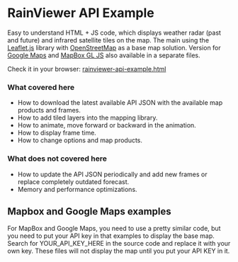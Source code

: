 # RainViewer API Example
Easy to understand HTML + JS code, which displays weather radar (past and future) and infrared satellite tiles on the map. The main using the [Leaflet.js](https://leafletjs.com) library with [OpenStreetMap](https://openstreetmap.org) as a base map solution. Version for [Google Maps](https://developers.google.com/maps/documentation/javascript/overview) and [MapBox GL JS](https://docs.mapbox.com/mapbox-gl-js/api/) also available in a separate files.

Check it in your browser: [rainviewer-api-example.html](https://rainviewer.github.io/rainviewer-api-example/rainviewer-api-example.html)

### What covered here
* How to download the latest available API JSON with the available map products and frames.
* How to add tiled layers into the mapping library.
* How to animate, move forward or backward in the animation.
* How to display frame time.
* How to change options and map products.

### What does not covered here
* How to update the API JSON periodically and add new frames or replace completely outdated forecast.
* Memory and performance optimizations.

## Mapbox and Google Maps examples
For MapBox and Google Maps, you need to use a pretty similar code, but you need to put your API key in that examples to display the base map. Search for YOUR_API_KEY_HERE in the source code and replace it with your own key. These files will not display the map until you put your API KEY in it.